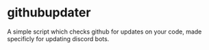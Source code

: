 # githubupdater
A simple script which checks github for updates on your code, made specificly for updating discord bots.
